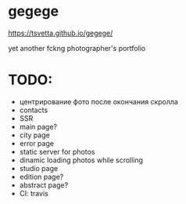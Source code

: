 # gegege
https://tsvetta.github.io/gegege/

yet another fckng photographer's portfolio

# TODO:

* центрирование фото после окончания скролла
* contacts
* SSR
* main page?
* city page
* error page
* static server for photos
* dinamic loading photos while scrolling
* studio page
* edition page?
* abstract page?
* CI: travis
